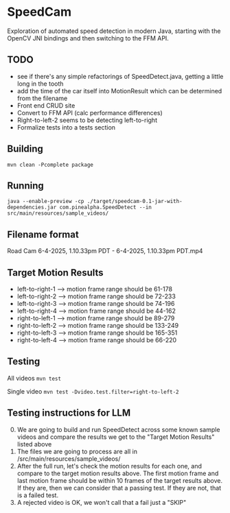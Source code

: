 # SpeedCam

Exploration of automated speed detection in modern Java, starting with the OpenCV JNI bindings and then switching to the FFM API.

## TODO
- see if there's any simple refactorings of SpeedDetect.java, getting a little long in the tooth
- add the time of the car itself into MotionResult which can be determined from the filename
- Front end CRUD site
- Convert to FFM API (calc performance differences)
- Right-to-left-2 seems to be detecting left-to-right
- Formalize tests into a tests section


## Building
`mvn clean -Pcomplete package`

## Running
`java --enable-preview -cp ./target/speedcam-0.1-jar-with-dependencies.jar com.pinealpha.SpeedDetect --in src/main/resources/sample_videos/`

## Filename format
Road Cam 6-4-2025, 1.10.33pm PDT - 6-4-2025, 1.10.33pm PDT.mp4


## Target Motion Results
- left-to-right-1 --> motion frame range should be 61-178
- left-to-right-2 --> motion frame range should be 72-233
- left-to-right-3 --> motion frame range should be 74-196
- left-to-right-4 --> motion frame range should be 44-162
- right-to-left-1 --> motion frame range should be 89-279
- right-to-left-2 --> motion frame range should be 133-249
- right-to-left-3 --> motion frame range should be 165-351
- right-to-left-4 --> motion frame range should be 66-220


## Testing

All videos
`mvn test`

Single video
`mvn test -Dvideo.test.filter=right-to-left-2`



## Testing instructions for LLM

0. We are going to build and run SpeedDetect across some known sample videos and compare the results we get to the "Target Motion Results" listed above
1. The files we are going to process are all in /src/main/resources/sample_videos/
2. After the full run, let's check the motion results for each one, and compare to the target motion results above. The first motion frame and last motion frame should be within 10 frames of the target results above. If they are, then we can consider that a passing test. If they are not, that is a failed test.
3. A rejected video is OK, we won't call that a fail just a "SKIP"